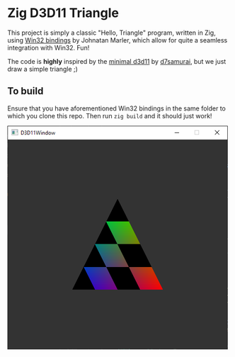 Zig D3D11 Triangle
=========================

This project is simply a classic "Hello, Triangle" program, written in Zig, using
[Win32 bindings](https://github.com/marlersoft/zigwin32) by Johnatan Marler, which allow for quite a seamless integration with Win32. Fun!

The code is **highly** inspired by the [minimal d3d11](https://gist.github.com/d7samurai/261c69490cce0620d0bfc93003cd1052) by [d7samurai](https://github.com/d7samurai), but we just draw a simple triangle ;)

## To build
Ensure that you have aforementioned Win32 bindings in the same folder to which you clone this repo.
Then run `zig build` and it should just work!

![](vis.png)
